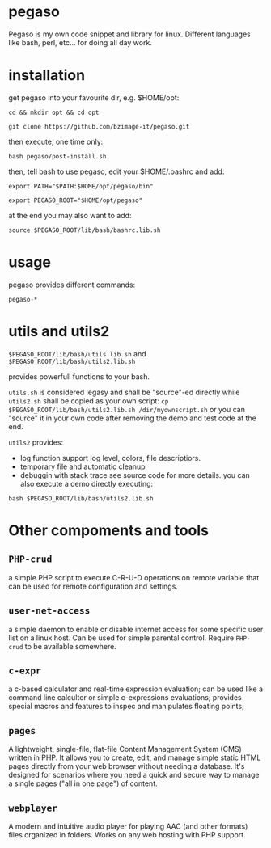 # pegaso

Pegaso is my own code snippet and library for linux.
Different languages like bash, perl, etc... for doing all day work.

# installation

get pegaso into your favourite dir, e.g. $HOME/opt:

`cd && mkdir opt && cd opt`

`git clone https://github.com/bzimage-it/pegaso.git`

then execute, one time only:

`bash pegaso/post-install.sh`

then, tell bash to use pegaso, edit your $HOME/.bashrc and add:

`export PATH="$PATH:$HOME/opt/pegaso/bin"`

`export PEGASO_ROOT="$HOME/opt/pegaso"`

at the end you may also want to add:

`source $PEGASO_ROOT/lib/bash/bashrc.lib.sh`

# usage

pegaso provides different commands:

`pegaso-*`

# utils and utils2

`$PEGASO_ROOT/lib/bash/utils.lib.sh`
and
`$PEGASO_ROOT/lib/bash/utils2.lib.sh`

provides powerfull functions to your bash. 

`utils.sh` is considered legasy and shall be "source"-ed directly 
while `utils2.sh` shall be copied as your own script:
 `cp $PEGASO_ROOT/lib/bash/utils2.lib.sh /dir/myownscript.sh`
or you can "source" it in your own code after removing the demo and test code at the end.

`utils2` provides:
* log function support log level, colors, file descriptiors.
* temporary file and automatic cleanup
* debuggin with stack trace
see source code for more details.
you can also execute a demo directly executing:

`bash $PEGASO_ROOT/lib/bash/utils2.lib.sh`

# Other compoments and tools

## ```PHP-crud``` 

a simple PHP script to execute C-R-U-D operations on remote variable that can be used for remote configuration and settings.

## ```user-net-access``` 

a simple daemon to enable or disable internet access for some specific user list on a linux host. Can be used for simple parental control. Require ```PHP-crud``` to be available somewhere.

## ```c-expr```

a c-based calculator and real-time expression evaluation; can be used like a command line calcultor or simple c-expressions evaluations; provides special macros and features to inspec and manipulates floating points; 

## ```pages```

A lightweight, single-file, flat-file Content Management System (CMS) written in PHP. It allows you to create, edit, and manage simple static HTML pages directly from your web browser without needing a database. It's designed for scenarios where you need a quick and secure way to manage a single pages ("all in one page") of content.

## ```webplayer```

A modern and intuitive audio player for playing AAC (and other formats) files organized in folders. Works on any web hosting with PHP support.

